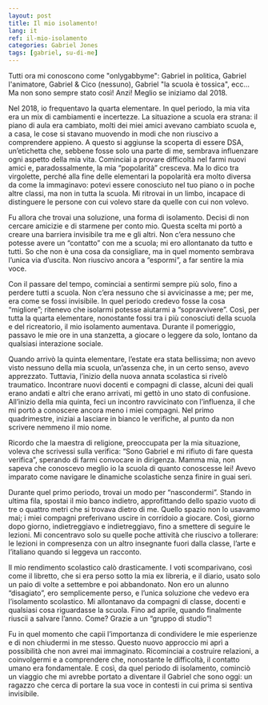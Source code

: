 ```yaml
---
layout: post
title: Il mio isolamento!
lang: it
ref: il-mio-isolamento
categories: Gabriel Jones
tags: [gabriel, su-di-me]
---
```


Tutti ora mi conoscono come "onlygabbyme": Gabriel in politica, Gabriel l'animatore, Gabriel & Cico (nessuno), Gabriel "la scuola è tossica", ecc... Ma non sono sempre stato così! Anzi! Meglio se iniziamo dal 2018.

Nel 2018, io frequentavo la quarta elementare. In quel periodo, la mia vita era un mix di cambiamenti e incertezze. La situazione a scuola era strana: il piano di aula era cambiato, molti dei miei amici avevano cambiato scuola e, a casa, le cose si stavano muovendo in modi che non riuscivo a comprendere appieno. A questo si aggiunse la scoperta di essere DSA, un’etichetta che, sebbene fosse solo una parte di me, sembrava influenzare ogni aspetto della mia vita. Cominciai a provare difficoltà nel farmi nuovi amici e, paradossalmente, la mia “popolarità” cresceva. Ma lo dico tra virgolette, perché alla fine delle elementari la popolarità era molto diversa da come la immaginavo: potevi essere conosciuto nel tuo piano o in poche altre classi, ma non in tutta la scuola. Mi ritrovai in un limbo, incapace di distinguere le persone con cui volevo stare da quelle con cui non volevo.

Fu allora che trovai una soluzione, una forma di isolamento. Decisi di non cercare amicizie e di starmene per conto mio. Questa scelta mi portò a creare una barriera invisibile tra me e gli altri. Non c’era nessuno che potesse avere un “contatto” con me a scuola; mi ero allontanato da tutto e tutti. So che non è una cosa da consigliare, ma in quel momento sembrava l’unica via d’uscita. Non riuscivo ancora a “espormi”, a far sentire la mia voce.

Con il passare del tempo, cominciai a sentirmi sempre più solo, fino a perdere tutti a scuola. Non c’era nessuno che si avvicinasse a me; per me, era come se fossi invisibile. In quel periodo credevo fosse la cosa “migliore”; ritenevo che isolarmi potesse aiutarmi a “sopravvivere”. Così, per tutta la quarta elementare, nonostante fossi tra i più conosciuti della scuola e del ricreatorio, il mio isolamento aumentava. Durante il pomeriggio, passavo le mie ore in una stanzetta, a giocare o leggere da solo, lontano da qualsiasi interazione sociale.

Quando arrivò la quinta elementare, l’estate era stata bellissima; non avevo visto nessuno della mia scuola, un’assenza che, in un certo senso, avevo apprezzato. Tuttavia, l’inizio della nuova annata scolastica si rivelò traumatico. Incontrare nuovi docenti e compagni di classe, alcuni dei quali erano andati e altri che erano arrivati, mi gettò in uno stato di confusione. All’inizio della mia quinta, feci un incontro ravvicinato con l’influenza, il che mi portò a conoscere ancora meno i miei compagni. Nel primo quadrimestre, iniziai a lasciare in bianco le verifiche, al punto da non scrivere nemmeno il mio nome.

Ricordo che la maestra di religione, preoccupata per la mia situazione, voleva che scrivessi sulla verifica: “Sono Gabriel e mi rifiuto di fare questa verifica”, sperando di farmi convocare in dirigenza. Mamma mia, non sapeva che conoscevo meglio io la scuola di quanto conoscesse lei! Avevo imparato come navigare le dinamiche scolastiche senza finire in guai seri.

Durante quel primo periodo, trovai un modo per “nascondermi”. Stando in ultima fila, spostai il mio banco indietro, approfittando dello spazio vuoto di tre o quattro metri che si trovava dietro di me. Quello spazio non lo usavamo mai; i miei compagni preferivano uscire in corridoio a giocare. Così, giorno dopo giorno, indietreggiavo e indietreggiavo, fino a smettere di seguire le lezioni. Mi concentravo solo su quelle poche attività che riuscivo a tollerare: le lezioni in compresenza con un altro insegnante fuori dalla classe, l’arte e l’italiano quando si leggeva un racconto.

Il mio rendimento scolastico calò drasticamente. I voti scomparivano, così come il libretto, che si era perso sotto la mia ex libreria, e il diario, usato solo un paio di volte a settembre e poi abbandonato. Non ero un alunno “disagiato”, ero semplicemente perso, e l’unica soluzione che vedevo era l’isolamento scolastico. Mi allontanavo da compagni di classe, docenti e qualsiasi cosa riguardasse la scuola. Fino ad aprile, quando finalmente riuscii a salvare l’anno. Come? Grazie a un “gruppo di studio”!

Fu in quel momento che capii l’importanza di condividere le mie esperienze e di non chiudermi in me stesso. Questo nuovo approccio mi aprì a possibilità che non avrei mai immaginato. Ricominciai a costruire relazioni, a coinvolgermi e a comprendere che, nonostante le difficoltà, il contatto umano era fondamentale. E così, da quel periodo di isolamento, cominciò un viaggio che mi avrebbe portato a diventare il Gabriel che sono oggi: un ragazzo che cerca di portare la sua voce in contesti in cui prima si sentiva invisibile.

